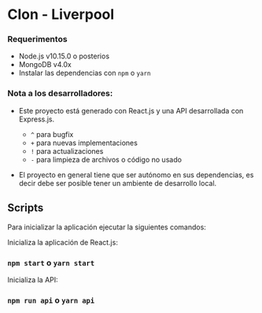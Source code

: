 Clon - Liverpool
===========

### Requerimentos
- Node.js v10.15.0 o posterios
- MongoDB v4.0x
- Instalar las dependencias con `npm` o `yarn`

### Nota a los desarrolladores:
- Este proyecto está generado con React.js y una API desarrollada con Express.js.

  - `^` para bugfix
  - `+` para nuevas implementaciones
  - `!` para actualizaciones
  - `-` para limpieza de archivos o código no usado

- El proyecto en general tiene que ser autónomo en sus dependencias, es decir
  debe ser posible tener un ambiente de desarrollo local.

## Scripts

Para inicializar la aplicación ejecutar la siguientes comandos:

Inicializa la aplicación de React.js:
### `npm start` o `yarn start`

Inicializa la API:
### `npm run api` o `yarn api` 
